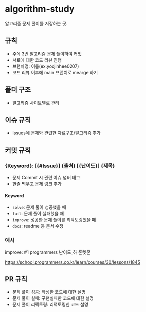 # algorithm-study
알고리즘 문제 풀이를 저장하는 곳.

## 규칙
 - 주에 3번 알고리즘 문제 풀이하여 커밋
 - 서로에 대한 코드 리뷰 진행
 - 브랜치명: 이름(ex:yoojinhee0207)
 - 코드 리뷰 이후에 main 브랜치로 mearge 하기
 
## 폴더 구조
 - 알고리즘 사이트별로 관리
 
## 이슈 규칙
 - Issues에 문제와 관련한 자료구조/알고리즘 추가
 
## 커밋 규칙
### {Keyword}: [{#Issue}] {출처} [{난이도}] {제목}
- 문제 Commit 시 관련 이슈 넘버 태그
- 한줄 띄우고 문제 링크 추가

#### Keyword
- `solve`: 문제 풀이 성공했을 때
- `fail`: 문제 풀이 실패했을 때
- `improve`: 성공한 문제 풀이를 리팩토링했을 때
- `docs`: readme 등 문서 수정

### 예시

improve: #1 programmers 난이도_하 폰켓몬

https://school.programmers.co.kr/learn/courses/30/lessons/1845

## PR 규칙
- 문제 풀이 성공: 작성한 코드에 대한 설명
- 문제 풀이 실패: 구현실패한 코드에 대한 설명
- 문제 풀이 리팩토링: 리팩토링한 코드 설명

